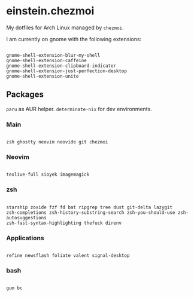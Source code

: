 # einstein.chezmoi

My dotfiles for Arch Linux managed by `chezmoi`.

I am currently on gnome with the following extensions:
```

gnome-shell-extension-blur-my-shell
gnome-shell-extension-caffeine
gnome-shell-extension-clipboard-indicator
gnome-shell-extension-just-perfection-desktop
gnome-shell-extension-unite

```

## Packages
`paru` as AUR helper.
`determinate-nix` for dev environments.

### Main
```

zsh ghostty neovim neovide git chezmoi

```

### Neovim
```

texlive-full sioyek imagemagick

```

### zsh
```

starship zoxide fzf fd bat ripgrep tree dust git-delta lazygit
zsh-completions zsh-history-substring-search zsh-you-should-use zsh-autosuggestions
zsh-fast-syntax-highlighting thefuck direnv

```

### Applications
```

refine newsflash foliate valent signal-desktop

```


### bash
```

gum bc

```

